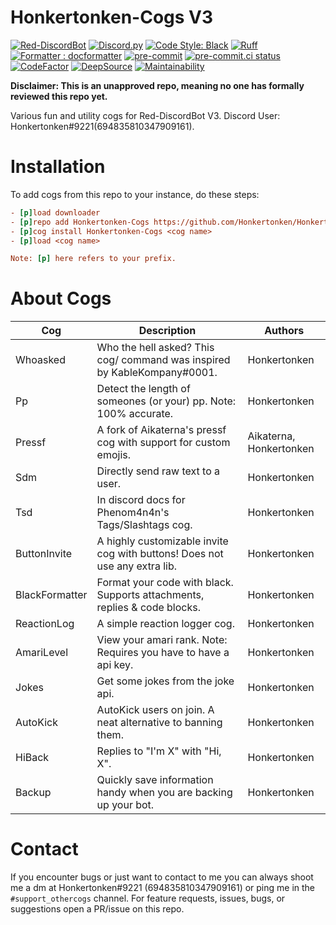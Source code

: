 # Honkertonken-Cogs V3

[![Red-DiscordBot](https://img.shields.io/badge/Red--DiscordBot-V3-red.svg)](https://github.com/Cog-Creators/Red-DiscordBot)
[![Discord.py](https://img.shields.io/badge/Discord.py-rewrite-blue.svg)](https://github.com/Rapptz/discord.py/tree/rewrite)
[![Code Style: Black](https://img.shields.io/badge/code%20style-black-000000.svg)](https://github.com/psf/black)
[![Ruff](https://img.shields.io/endpoint?url=https://raw.githubusercontent.com/charliermarsh/ruff/main/assets/badge/v1.json)](https://github.com/charliermarsh/ruff)
[![Formatter : docformatter](https://img.shields.io/badge/%20formatter-docformatter-fedcba.svg)](https://github.com/PyCQA/docformatter)
[![pre-commit](https://img.shields.io/badge/pre--commit-enabled-brightgreen?logo=pre-commit)](https://github.com/pre-commit/pre-commit)
[![pre-commit.ci status](https://results.pre-commit.ci/badge/github/Honkertonken/Cogs-V3/master.svg)](https://results.pre-commit.ci/latest/github/Honkertonken/Cogs-V3/master)
[![CodeFactor](https://www.codefactor.io/repository/github/honkertonken/honkertonken-cogs/badge)](https://www.codefactor.io/repository/github/honkertonken/honkertonken-cogs)
[![DeepSource](https://static.deepsource.io/deepsource-badge-light-mini.svg)](https://deepsource.io/gh/Honkertonken/Honkertonken-Cogs/?ref=repository-badge)
[![Maintainability](https://api.codeclimate.com/v1/badges/e3da6add933361e1f23b/maintainability)](https://codeclimate.com/github/Honkertonken/Honkertonken-Cogs/maintainability)


**Disclaimer: This is an unapproved repo, meaning no one has formally reviewed this repo yet.**

Various fun and utility cogs for Red-DiscordBot V3.
Discord User: Honkertonken#9221(694835810347909161).

# Installation

To add cogs from this repo to your instance, do these steps:

```ini
- [p]load downloader
- [p]repo add Honkertonken-Cogs https://github.com/Honkertonken/Honkertonken-Cogs
- [p]cog install Honkertonken-Cogs <cog name>
- [p]load <cog name>

Note: [p] here refers to your prefix.
```

# About Cogs

| Cog            | Description                                                                     | Authors                 |
| -------------- | ------------------------------------------------------------------------------- | ----------------------- |
| Whoasked       | Who the hell asked? This cog/ command was inspired by KableKompany#0001.        | Honkertonken            |
| Pp             | Detect the length of someones (or your) pp. Note: 100% accurate.                | Honkertonken            |
| Pressf         | A fork of Aikaterna's pressf cog with support for custom emojis.| Aikaterna, Honkertonken |
| Sdm            | Directly send raw text to a user. | Honkertonken            |
| Tsd            | In discord docs for Phenom4n4n's Tags/Slashtags cog.                            | Honkertonken            |
| ButtonInvite   | A highly customizable invite cog with buttons! Does not use any extra lib.      | Honkertonken            |
| BlackFormatter | Format your code with black. Supports attachments, replies & code blocks.       | Honkertonken            |
| ReactionLog    | A simple reaction logger cog.                                                   | Honkertonken            |
| AmariLevel     | View your amari rank. Note: Requires you have to have a api key.                 | Honkertonken            |
| Jokes          | Get some jokes from the joke api.                                               | Honkertonken            |
| AutoKick       | AutoKick users on join. A neat alternative to banning them.                     | Honkertonken            |
| HiBack         | Replies to "I'm X" with "Hi, X".                                                | Honkertonken            |
| Backup | Quickly save information handy when you are backing up your bot.| Honkertonken

# Contact

If you encounter bugs or just want to contact to me you can always shoot me a dm at Honkertonken#9221 (694835810347909161) or ping me in the `#support_othercogs` channel. For feature requests, issues, bugs, or suggestions open a PR/issue on this repo.
